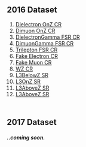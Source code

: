 <html>
<h2>&nbsp;</h2>
<h2>&nbsp;</h2>
<h2><strong>2016 Dataset</strong></h2>
<ol>
<li><a href="source/DielectronOnZ/">Dielectron OnZ CR</a></li>
<li><a href="source/DimuonOnZ/">Dimuon OnZ CR</a></li>
<li><a href="source/DielectronGammaFSR/">DielectronGamma FSR CR</a></li>
<li><a href="source/DimuonGammaFSR/">DimuonGamma FSR CR</a></li>
<li><a href="source/TrileptonFSR/">Trilepton FSR CR</a></li>
<li><a href="source/FakeElectronOnZ/">Fake Electron CR</a></li>
<li><a href="source/FakeMuonOnZ/">Fake Muon CR</a></li>
<li><a href="source/WZ/">WZ CR</a></li>
<li><a href="source/L3BelowZ/">L3BelowZ SR</a></li>
<li><a href="source/L3OnZ/">L3OnZ SR</a></li>
<li><a href="source/L3AboveZ/">L3AboveZ SR</a></li>
<li><a href="source/L3OSSF0/">L3AboveZ SR<br /></a></li>
</ol>
<h2><strong><br />2017 Dataset</strong></h2>
<h4><em>..coming soon.</em></h4>
<p>&nbsp;</p>
</html>
